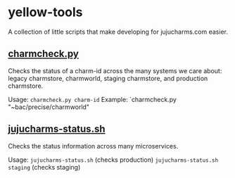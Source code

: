 # yellow-tools

A collection of little scripts that make developing for jujucharms.com easier.

[charmcheck.py](charmcheck.py)
------------------------------

Checks the status of a charm-id across the many systems we care about: legacy
charmstore, charmworld, staging charmstore, and production charmstore.

Usage:
`charmcheck.py charm-id`
Example:
`charmcheck.py "~bac/precise/charmworld"

[jujucharms-status.sh](jujucharms-status.sh)
--------------------------------------------

Checks the status information across many microservices.

Usage:
`jujucharms-status.sh` (checks production)
`jujucharms-status.sh staging` (checks staging)

